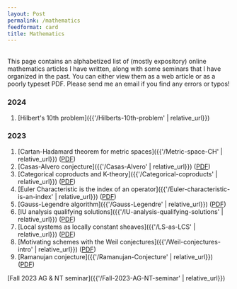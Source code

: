 ```yaml
---
layout: Post
permalink: /mathematics
feedformat: card
title: Mathematics
---
```

<br/>
This page contains an alphabetized list of (mostly expository) online mathematics articles I have written, along with some seminars that I have organized in the past. You can either view them as a web article or as a poorly typeset PDF. Please send me an email if you find any errors or typos!




### 2024

1. [Hilbert's 10th problem]({{'/Hilberts-10th-problem' | relative_url}})
<!-- 2. [Infinity categories and higher algebra seminar notes]({{'/infinity-categories' | relative_url}}) -->




### 2023

1. [Cartan-Hadamard theorem for metric spaces]({{'/Metric-space-CH' | relative_url}}) ([PDF](https://drive.google.com/uc?export=download&id=1a7-0YepmhAe_Tf4acNGRu7SzIKACuutu)) 
2. [Casas-Alvero conjecture]({{'/Casas-Alvero' | relative_url}}) ([PDF](https://drive.google.com/uc?export=download&id=1_jPPSZY8D5vgJGiZ61W2VHzkl7R45aMj))
3. [Categorical coproducts and K-theory]({{'/Categorical-coproducts' | relative_url}}) ([PDF](https://drive.google.com/uc?export=download&id=1YXc55tdCfSZitPltA5BS34bY_q0wnbTv))
4. [Euler Characteristic is the index of an operator]({{'/Euler-characteristic-is-an-index' | relative_url}}) ([PDF](https://drive.google.com/uc?export=download&id=1WZrZiDER7od0WQbdMFqMhba_PVs5sd1A))
5. [Gauss-Legendre algorithm]({{'/Gauss-Legendre' | relative_url}}) ([PDF](https://drive.google.com/uc?export=download&id=1VDdH4FY8tSwyywg_1PDt-ox0VliTBWSB))
6. [IU analysis qualifying solutions]({{'/IU-analysis-qualifying-solutions' | relative_url}}) ([PDF](https://drive.google.com/uc?export=download&id=1Buh9J8Xnb-cO_RlrSmmeCK3PEcRF1MnD))
7. [Local systems as locally constant sheaves]({{'/LS-as-LCS' | relative_url}}) ([PDF](https://drive.google.com/uc?export=download&id=102skr_7M-2En6NVudM9CKhTjxEDUEEFj))
8. [Motivating schemes with the Weil conjectures]({{'/Weil-conjectures-intro' | relative_url}}) ([PDF](https://drive.google.com/uc?export=download&id=1N1QIhSj96l64gFJnQ4D5ahvNrZnBXQ9v))
9. [Ramanujan conjecture]({{'/Ramanujan-Conjecture' | relative_url}}) ([PDF](https://drive.google.com/uc?export=download&id=1jD5Gsk35SkJ8xYPso4tx-ETUx1yBk70z))

[Fall 2023 AG & NT seminar]({{'/Fall-2023-AG-NT-seminar' | relative_url}})